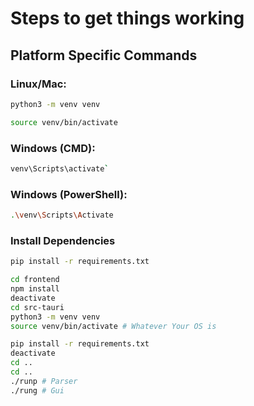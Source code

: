 # Steps to get things working

## Platform Specific Commands
### Linux/Mac:
```bash
python3 -m venv venv
```
```bash
source venv/bin/activate
```
### Windows (CMD):
```bash
venv\Scripts\activate`
```

### Windows (PowerShell):
```bash
.\venv\Scripts\Activate
```

### Install Dependencies
```bash
pip install -r requirements.txt
```
```bash
cd frontend
npm install
deactivate
cd src-tauri
python3 -m venv venv
source venv/bin/activate # Whatever Your OS is

pip install -r requirements.txt
deactivate
cd ..
cd ..
./runp # Parser
./rung # Gui
```
